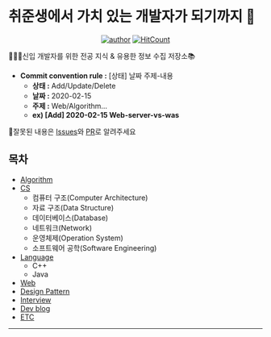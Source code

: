 # 취준생에서 가치 있는 개발자가 되기까지 💪

<div align=center>
<!-- HitCount: http://hits.dwyl.io/ -->

[![author](https://img.shields.io/badge/author-doorisopen-007ec6.svg?style=flat-square)](https://github.com/doorisopen/developers-library)
[![HitCount](http://hits.dwyl.com/doorisopen/https://githubcom/doorisopen/developers-library.svg)](http://hits.dwyl.com/doorisopen/https://githubcom/doorisopen/developers-library)
<!-- [![Hits](https://hits.seeyoufarm.com/api/count/incr/badge.svg?url=https%3A%2F%2Fgithub.com%2Fdoorisopen%2Fdevelopers-library)](https://hits.seeyoufarm.com) -->

</div>

👨🏻‍💻신입 개발자를 위한 전공 지식 & 유용한 정보 수집 저장소📚

* __Commit convention rule :__ [상태] 날짜 주제-내용
  + __상태 :__ Add/Update/Delete
  + __날짜 :__ 2020-02-15
  + __주제 :__ Web/Algorithm...
  + __ex) [Add] 2020-02-15 Web-server-vs-was__

  
📢잘못된 내용은 [Issues](https://github.com/doorisopen/developers-library/issues)와 [PR](https://github.com/doorisopen/developers-library/pulls)로 알려주세요

<!-- 디렉토리 구조 예시
```sh
├─Github
│  │  README.md
│  ├─docs
│  │      01-git-설치.md
│  │      02-github-회원가입.md
│  └─images
│          demun-001.jpg
│          demun-002.jpg
├─Javascript
│  │  README.md
│  ├─docs
│  └─images
└─Sublimetext
   │  README.md
   │  Sublime Text 3.zip
   ├─docs
   │      01-프로그램-설치.md
   │      02-플러그인-설치.md
   └─images
           demun-024.jpg
           demun-025.jpg
```
-->
## 목차
* [Algorithm](https://github.com/doorisopen/developers-library#-algorithm)
* [CS](https://github.com/doorisopen/developers-library#-cscomputer-science)
  + 컴퓨터 구조(Computer Architecture)
  + 자료 구조(Data Structure)
  + 데이터베이스(Database)
  + 네트워크(Network)
  + 운영체제(Operation System)
  + 소프트웨어 공학(Software Engineering)
* [Language](https://github.com/doorisopen/developers-library#-Language)
  + C++
  + Java
* [Web](https://github.com/doorisopen/developers-library#-Web)
* [Design Pattern](https://github.com/doorisopen/developers-library#-Design-Pattern)
* [Interview](https://github.com/doorisopen/developers-library#-Interview)
* [Dev blog](https://github.com/doorisopen/developers-library#-dev-blog)
* [ETC](https://github.com/doorisopen/developers-library#-ETC)
<hr />

<!-- 
## 📍 Algorithm
* [문제풀이에 활용할 수 있는 주요 Data Structure, Algorithm Reference code](https://swexpertacademy.com/main/code/referenceCode/referenceCodeList.do?)

## 📍 CS(Computer Science)
* ### 컴퓨터 구조(Computer Architecture)

* ### 자료 구조(Data Structure)

* ### 데이터베이스(Database)

* ### 네트워크(Network)

* ### 운영체제(Operation System)

* ### 소프트웨어 공학(Software Engineering)

## 📍 Language
* ### C++
  
* ### Java

## 📍 Web
* ### Spring
  
* ### SpringBoot

## 📍 Design Pattern

## 📍 Interview

## 📍 Dev blog

## 📍 ETC
-->